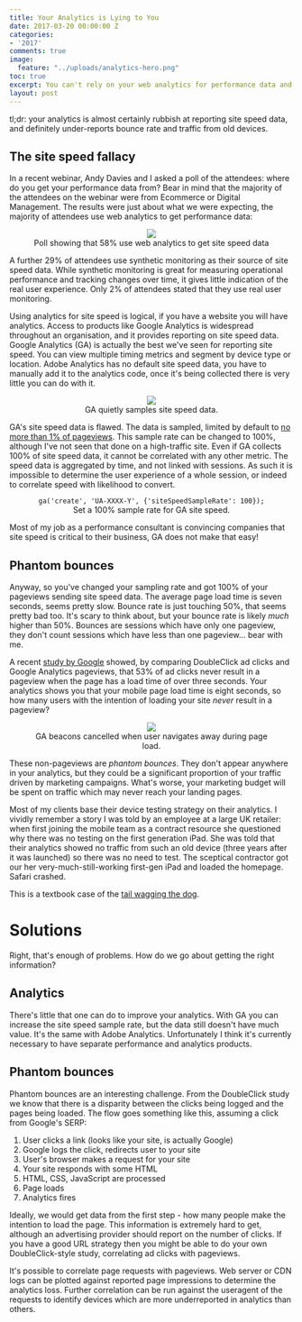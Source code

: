 ```yaml
---
title: Your Analytics is Lying to You
date: 2017-03-20 00:00:00 Z
categories:
- '2017'
comments: true
image:
  feature: "../uploads/analytics-hero.png"
toc: true
excerpt: You can't rely on your web analytics for performance data and it's underestating bounce rate and  traffic numbers from old devices.
layout: post
---
```


tl;dr: your analytics is almost certainly rubbish at reporting site speed data, and definitely under-reports bounce rate and traffic from old devices.

## The site speed fallacy

In a recent webinar, Andy Davies and I asked a poll of the attendees: where do you get your performance data from? Bear in mind that the majority of the attendees on the webinar were from Ecommerce or Digital Management. The results were just about what we were expecting, the majority of attendees use web analytics to get performance data:

<figure align="center">
<img style="max-width:80%;" src="/uploads/poll-analytics.png"/>
<figcaption>Poll showing that 58% use web analytics to get site speed data</figcaption>
</figure>

A further 29% of attendees use synthetic monitoring as their source of site speed data. While synthetic monitoring is great for measuring operational performance and tracking changes over time, it gives little indication of the real user experience. Only 2% of attendees stated that they use real user monitoring.

Using analytics for site speed is logical, if you have a website you will have analytics. Access to products like Google Analytics is widespread throughout an organisation, and it provides reporting on site speed data. Google Analytics (GA) is actually the best we've seen for reporting site speed. You can view multiple timing metrics and segment by device type or location. Adobe Analytics has no default site speed data, you have to manually add it to the analytics code, once it's being collected there is very little you can do with it.

<figure align="center">
<img style="max-width:80%;" src="/uploads/ga-speed-sampling.png"/>
<figcaption>GA quietly samples site speed data.</figcaption>
</figure>

GA's site speed data is flawed. The data is sampled, limited by default to [no more than 1% of pageviews](https://developers.google.com/analytics/devguides/collection/analyticsjs/field-reference#siteSpeedSampleRate). This sample rate can be changed to 100%, although I've not seen that done on a high-traffic site.
Even if GA collects 100% of site speed data, it cannot be correlated with any other metric. The speed data is aggregated by time, and not linked with sessions. As such it is impossible to determine the user experience of a whole session, or indeed to correlate speed with likelihood to convert.

<figure align="center">
<code>ga('create', 'UA-XXXX-Y', {'siteSpeedSampleRate': 100});</code>
<figcaption>Set a 100% sample rate for GA site speed.</figcaption>
</figure>

Most of my job as a performance consultant is convincing companies that site speed is critical to their business, GA does not make that easy!

## Phantom bounces

Anyway, so you've changed your sampling rate and got 100% of your pageviews sending site speed data. The average page load time is seven seconds, seems pretty slow. Bounce rate is just touching 50%, that seems pretty bad too.
It's scary to think about, but your bounce rate is likely *much* higher than 50%. Bounces are sessions which have only one pageview, they don't count sessions which have less than one pageview... bear with me.

A recent [study by Google](https://www.doubleclickbygoogle.com/articles/mobile-speed-matters/) showed, by comparing DoubleClick ad clicks and Google Analytics pageviews, that 53% of ad clicks never result in a pageview when the page has a load time of over three seconds. Your analytics shows you that your mobile page load time is eight seconds, so how many users with the intention of loading your site *never* result in a pageview?

<figure align="center">
<img style="max-width:80%;" src="/uploads/ga-cancelled.png"/>
<figcaption>GA beacons cancelled when user navigates away during page load.</figcaption>
</figure>

These non-pageviews are *phantom bounces*. They don't appear anywhere in your analytics, but they could be a significant proportion of your traffic driven by marketing campaigns. What's worse, your marketing budget will be spent on traffic which may never reach your landing pages.

Most of my clients base their device testing strategy on their analytics. I vividly remember a story I was told by an employee at a large UK retailer: when first joining the mobile team as a contract resource she questioned why there was no testing on the first generation iPad. She was told that their analytics showed no traffic from such an old device (three years after it was launched) so there was no need to test. The sceptical contractor got our her very-much-still-working first-gen iPad and loaded the homepage. Safari crashed.

This is a textbook case of the [tail wagging the dog](https://en.wiktionary.org/wiki/tail_wagging_the_dog).

# Solutions
Right, that's enough of problems. How do we go about getting the right information?

## Analytics

There's little that one can do to improve your analytics. With GA you can increase the site speed sample rate, but the data still doesn't have much value. It's the same with Adobe Analytics. Unfortunately I think it's currently necessary to have separate performance and analytics products.

## Phantom bounces

Phantom bounces are an interesting challenge. From the DoubleClick study we know that there is a disparity between the clicks being logged and the pages being loaded. The flow goes something like this, assuming a click from Google's SERP:

 1. User clicks a link (looks like your site, is actually Google)
 2. Google logs the click, redirects user to your site
 3. User's browser makes a request for your site
 4. Your site responds with some HTML
 5. HTML, CSS, JavaScript are processed
 6. Page loads
 7. Analytics fires

 Ideally, we would get data from the first step - how many people make the intention to load the page. This information is extremely hard to get, although an advertising provider should report on the number of clicks. If you have a good URL strategy then you might be able to do your own DoubleClick-style study, correlating ad clicks with pageviews.

 It's possible to correlate page requests with pageviews. Web server or CDN logs can be plotted against reported page impressions to determine the analytics loss. Further correlation can be run against the useragent of the requests to identify devices which are more underreported in analytics than others.
